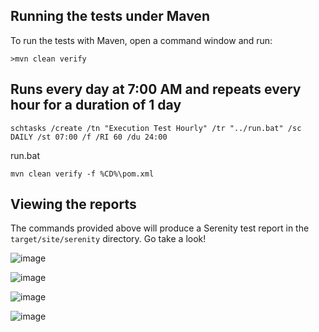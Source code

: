 ## Running the tests under Maven
To run the tests with Maven, open a command window and run:

```
>mvn clean verify
```

## Runs every day at 7:00 AM and repeats every hour for a duration of 1 day

```
schtasks /create /tn "Execution Test Hourly" /tr "../run.bat" /sc DAILY /st 07:00 /f /RI 60 /du 24:00
```

run.bat

```
mvn clean verify -f %CD%\pom.xml
```

## Viewing the reports
The commands provided above will produce a Serenity test report in the `target/site/serenity` directory. Go take a look!

![image](https://github.com/Jacobvu84/retrieving-weather-data/assets/983936/a81e69f3-f99a-48da-9a86-3d66b28e0cd8)

![image](https://github.com/Jacobvu84/retrieving-weather-data/assets/983936/74c90b15-51d6-4ee1-be00-1bca730e55be)

![image](https://github.com/Jacobvu84/retrieving-weather-data/assets/983936/01c5a72b-9f47-42af-9a2b-9c1227d44af3)

![image](https://github.com/Jacobvu84/retrieving-weather-data/assets/983936/993bbd3c-e741-4bbe-a65a-d11768458627)
